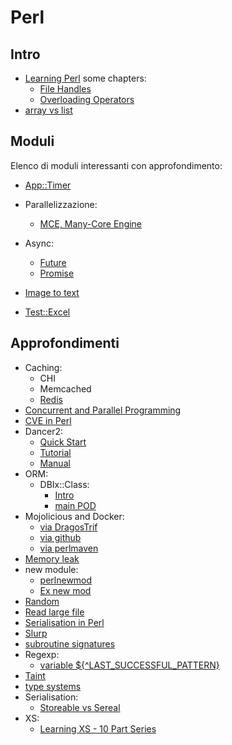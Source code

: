# Perl

## Intro
- [Learning Perl](https://dev.to/lnation/series/32010) some chapters:
    - [File Handles](https://dev.to/lnationorg/learning-perl-file-handles-13if)
    - [Overloading Operators](https://dev.to/lnationorg/learning-perl-overloading-operators-lj3)
- [array vs list](https://theweeklychallenge.org/blog/array-vs-list/)

## Moduli

Elenco di moduli interessanti con approfondimento:

- [App::Timer](https://theweeklychallenge.org/blog/app-timer/)
- Parallelizzazione:
  - [MCE, Many-Core Engine](https://theweeklychallenge.org/blog/mce-how-to/)
- Async:
  - [Future](https://theweeklychallenge.org/blog/future-in-perl/)
  - [Promise](https://theweeklychallenge.org/blog/promise-in-perl/)
- [Image to text](https://theweeklychallenge.org/blog/extraction-in-perl/)

- [Test::Excel](https://theweeklychallenge.org/blog/test-excel/)

## Approfondimenti

- Caching:
  - CHI
  - Memcached
  - [Redis](https://theweeklychallenge.org/blog/caching-in-perl/)
- [Concurrent and Parallel Programming](https://github.com/manwar/Concurrent-Parallel-Programming)
- [CVE in Perl](https://theweeklychallenge.org/blog/cve-in-perl/)
- Dancer2:
  - [Quick Start](https://perldancer.org/quickstart)
  - [Tutorial](https://metacpan.org/dist/Dancer2/view/lib/Dancer2/Tutorial.pod)
  - [Manual](https://metacpan.org/dist/Dancer2/view/lib/Dancer2/Manual.pod)
- ORM:
  - DBIx::Class:
    - [Intro](https://metacpan.org/dist/DBIx-Class/view/lib/DBIx/Class/Manual/Intro.pod)
    - [main POD](https://metacpan.org/pod/DBIx::Class)
- Mojolicious and Docker:
  - [via DragosTrif](https://dev.to/dragostrif/mojolicious-and-docker-939)
  - [via github](https://github.com/Tekki/docker-mojolicious)
  - [via perlmaven](https://perlmaven.com/hello-world-with-mojolicious-in-docker)
- [Memory leak](https://theweeklychallenge.org/blog/memory-leak/)
- new module:
    - [perlnewmod](https://perldoc.perl.org/perlnewmod)
    - [Ex new mod](https://peateasea.de/building-map-tube-whatever-maps-a-howto-first-steps/#creating-a-stub-module)
- [Random](https://theweeklychallenge.org/blog/random-in-perl/)
- [Read large file](https://theweeklychallenge.org/blog/read-large-file/)
- [Serialisation in Perl](https://theweeklychallenge.org/blog/serialisation-in-perl/)
- [Slurp](https://theweeklychallenge.org/blog/slurp-in-perl/)
- [subroutine signatures](https://theweeklychallenge.org/blog/subroutine-signatures/)
- Regexp:
  - [variable ${^LAST_SUCCESSFUL_PATTERN}](https://theweeklychallenge.org/blog/perl-regex/)
- [Taint](https://theweeklychallenge.org/blog/taint/)
- [type systems](https://blogs.perl.org/users/leon_timmermans/2025/02/a-deep-dive-into-the-perl-type-systems.html)
- Serialisation:
  - [Storeable vs Sereal](https://theweeklychallenge.org/blog/serialisation-in-perl/)
- XS:
  - [Learning XS - 10 Part Series](https://dev.to/lnationorg/learning-perl-xs-how-to-create-an-object-24lj)
